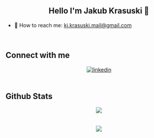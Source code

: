 ## <div align="center">Hello I'm Jakub Krasuski 👋</div>  
  

- 📧 How to reach me: kj.krasuski.mail@gmail.com
  

<br/>  

## Connect with me  
<div align="center">
<a href="https://www.linkedin.com/in/krasuski-jakub99" target="_blank">
<img src=https://img.shields.io/badge/linkedin-%231E77B5.svg?&style=for-the-badge&logo=linkedin&logoColor=white alt=linkedin style="margin-bottom: 5px;" />
</a>  
</div>  
  

<br/>  


## Github Stats  
<div align="center"><img src="https://github-readme-stats.vercel.app/api?username=Blizzeq&theme=dark&show_icons=true" align="center" /></div>  

<br/>  


  

<br/>  

<div align="center">
<img src="https://komarev.com/ghpvc/?username=Blizzeq&&style=flat-square" align="center" />
</div>  
  
<br/>  


<br />
